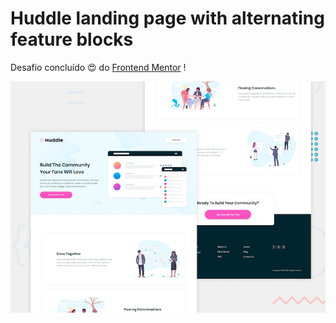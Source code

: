 # Huddle landing page with alternating feature blocks

Desafio concluído :heart_eyes: do [Frontend Mentor](https://www.frontendmentor.io) !

![Design preview for the Huddle landing page with alternating feature blocks coding challenge](./design/desktop-preview.jpg)
